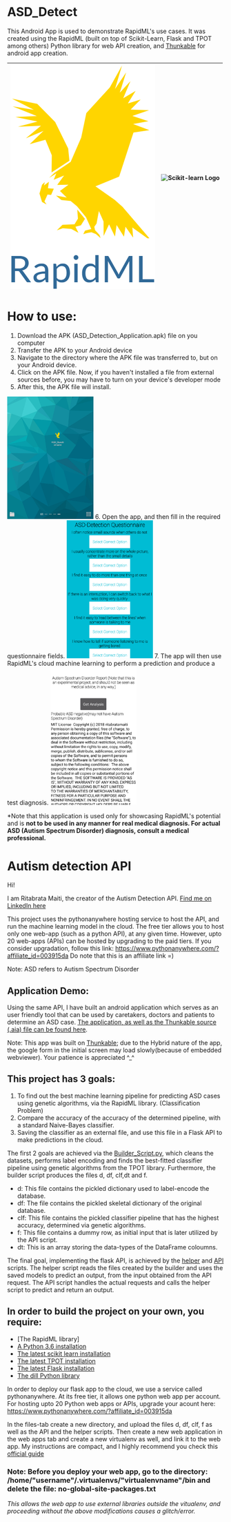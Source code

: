 # ASD_Detect
This Android App is used to demonstrate RapidML's use cases. It was created using the RapidML (built on top of Scikit-Learn, Flask and TPOT among others) Python library for web API creation, and [Thunkable](https://thunkable.com/#/) for android app creation.

 

![RapidML logo](logo.png)  | ![Scikit-learn Logo](https://github.com/scikit-learn/scikit-learn/blob/master/doc/logos/scikit-learn-logo-notext.png)<!-- .element height="50%" width="50%" --> 
------------- | --- 

# How to use:
1. Download the APK (ASD_Detection_Application.apk) file on you computer
2. Transfer the APK to your Android device
3. Navigate to the directory where the APK file was transferred to, but on your Android device.
4. Click on the APK file. Now, if you haven't installed a file from external sources before, you may have to turn on your device's developer mode
5. After this, the APK file will install.
<img src="AppIcon.png" alt="App Icon" width="200px"/>
6. Open the app, and then fill in the required questionnaire fields.
<img src="Questions.png" alt="Questionnaire" width="200px"/>
7. The app will then use RapidML's cloud machine learning to perform a prediction and produce a test diagnosis.
<img src="Results.png" alt="Results" width="200px"/>

*Note that this application is used only for showcasing RapidML's potential and is **not to be used in any manner for real medical diagnosis. For actual ASD (Autism Spectrum Disorder) diagnosis, consult a medical professional.**

# Autism detection API
Hi!

I am Ritabrata Maiti, the creator of the Autism Detection API. [Find me on LinkedIn here](https://www.linkedin.com/in/ritabratamaiti/)

This project uses the pythonanywhere hosting service to host the API, and run the machine learning model in the cloud. The free tier allows you to host only one web-app (such as a python API), at any given time. However, upto 20 web-apps (APIs) can be hosted by upgrading to the paid tiers. If you consider upgradation, follow this link: https://www.pythonanywhere.com/?affiliate_id=003915da 
Do note that this is an affiliate link =)

Note: ASD refers to Autism Spectrum Disorder


## Application Demo:
Using the same API, I have built an android application which serves as an user friendly tool that can be used by caretakers, doctors and patients to determine an ASD case. [The application, as well as the Thunkable source (.aia) file can be found here](https://github.com/ritabratamaiti/Autism-Detection-API/tree/master/Android%20App%20Based%20on%20API).

Note: This app was built on [Thunkable](https://thunkable.com/); due to the Hybrid nature of the app, the google form in the initial screen may load slowly(because of embedded webviewer). Your patience is appreciated ^_^

## This project has 3 goals:
1. To find out the best machine learning pipeline for predicting ASD cases using genetic algorithms, via the RapidML library. (Classification Problem)
2. Compare the accuracy of the accuracy of the determined pipeline, with a standard Naive-Bayes classifier.
3. Saving the classifier as an external file, and use this file in a Flask API to make predictions in the cloud.

The first 2 goals are achieved via the [Builder_Script.py](Builder_Script.py), which cleans the datasets, performs label encoding and finds the best-fitted classifier pipeline using genetic algorithms from the TPOT library. Furthermore, the builder script produces the files d, df, clf,dt and f. 
* d: This file contains the pickled dictionary used to label-encode the database.
* df: The file contains the pickled skeletal dictionary of the original database.
* clf: This file contains the pickled classifier pipeline that has the highest accuracy, determined via genetic algorithms.
* f: This file contains a dummy row, as initial input that is later utilized by the API script.
* dt: This is an array storing the data-types of the DataFrame coloumns.

The final goal, implementing the flask API, is achieved by the [helper](ASDapi/helper.py) and [API](ASDapi/API.py) scripts. The helper script reads the files created by the builder and uses the saved models to predict an output, from the input obtained from the API request. The API script handles the actual requests and calls the helper script to predict and return an output.

## In order to build the project on your own, you require:
* [The RapidML library]
* [A Python 3.6 installation](https://www.python.org/downloads/)
* [The latest scikit learn installation](http://scikit-learn.org/stable/install.html)
* [The latest TPOT installation](https://epistasislab.github.io/tpot/installing/)
* [The latest Flask installation](http://flask.pocoo.org/docs/1.0/installation/#)
* [The dill Python library](https://pypi.org/project/dill/#description)

In order to deploy our flask app to the cloud, we use a service called pythonanywhere. At its free tier, it allows one python web app per account. For hosting upto 20 Python web apps or APIs, upgrade your acount here: https://www.pythonanywhere.com/?affiliate_id=003915da

In the files-tab create a new directory, and upload the files d, df, clf, f as well as the API and the helper scripts. Then create a new web application in the web apps tab and create a new virtualenv as well, and link it to the web app. My instructions are compact, and I highly recommend you check this [official guide](https://help.pythonanywhere.com/pages/Flask/) 

### Note: Before you deploy your web app, go to the directory: /home/"username"/.virtualenvs/"virtualenvname"/bin and delete the file: no-global-site-packages.txt 

*This allows the web app to use external libraries outside the vitualenv, and proceeding without the above modifications causes a glitch/error.*

